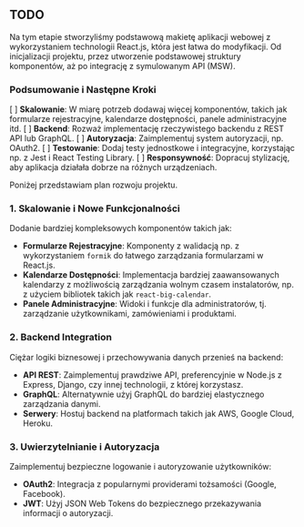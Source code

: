 ## TODO

Na tym etapie stworzyliśmy podstawową makietę aplikacji webowej z wykorzystaniem technologii React.js, która jest łatwa do modyfikacji.
Od inicjalizacji projektu, przez utworzenie podstawowej struktury komponentów, aż po integrację z symulowanym API (MSW).



### Podsumowanie i Następne Kroki

[ ] **Skalowanie**: W miarę potrzeb dodawaj więcej komponentów, takich jak formularze rejestracyjne, kalendarze dostępności, panele administracyjne itd.
[ ] **Backend**: Rozważ implementację rzeczywistego backendu z REST API lub GraphQL.
[ ] **Autoryzacja**: Zaimplementuj system autoryzacji, np. OAuth2.
[ ] **Testowanie**: Dodaj testy jednostkowe i integracyjne, korzystając np. z Jest i React Testing Library.
[ ] **Responsywność**: Dopracuj stylizację, aby aplikacja działała dobrze na różnych urządzeniach.



Poniżej przedstawiam plan rozwoju projektu.

### 1. Skalowanie i Nowe Funkcjonalności

Dodanie bardziej kompleksowych komponentów takich jak:
- **Formularze Rejestracyjne**: Komponenty z walidacją np. z wykorzystaniem `formik` do łatwego zarządzania formularzami w React.js.
- **Kalendarze Dostępności**: Implementacja bardziej zaawansowanych kalendarzy z możliwością zarządzania wolnym czasem instalatorów, np. z użyciem bibliotek takich jak `react-big-calendar`.
- **Panele Administracyjne**: Widoki i funkcje dla administratorów, tj. zarządzanie użytkownikami, zamówieniami i produktami.

### 2. Backend Integration

Ciężar logiki biznesowej i przechowywania danych przenieś na backend:
- **API REST**: Zaimplementuj prawdziwe API, preferencyjnie w Node.js z Express, Django, czy innej technologii, z której korzystasz.
- **GraphQL**: Alternatywnie użyj GraphQL do bardziej elastycznego zarządzania danymi.
- **Serwery**: Hostuj backend na platformach takich jak AWS, Google Cloud, Heroku.

### 3. Uwierzytelnianie i Autoryzacja

Zaimplementuj bezpieczne logowanie i autoryzowanie użytkowników:
- **OAuth2**: Integracja z popularnymi providerami tożsamości (Google, Facebook).
- **JWT**: Użyj JSON Web Tokens do bezpiecznego przekazywania informacji o autoryzacji.
